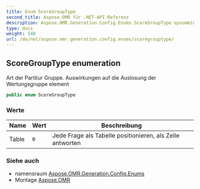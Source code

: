 ```yaml
---
title: Enum ScoreGroupType
second_title: Aspose.OMR für .NET-API-Referenz
description: Aspose.OMR.Generation.Config.Enums.ScoreGroupType opsomming. Art der Partitur Gruppe. Auswirkungen auf die Auslosung der Wertungsgruppe element
type: docs
weight: 540
url: /de/net/aspose.omr.generation.config.enums/scoregrouptype/
---
```

## ScoreGroupType enumeration

Art der Partitur Gruppe. Auswirkungen auf die Auslosung der Wertungsgruppe element

```csharp
public enum ScoreGroupType
```

### Werte

| Name | Wert | Beschreibung |
| --- | --- | --- |
| Table | `0` | Jede Frage als Tabelle positionieren, als Zeile antworten |

### Siehe auch

* namensraum [Aspose.OMR.Generation.Config.Enums](../../aspose.omr.generation.config.enums/)
* Montage [Aspose.OMR](../../)


